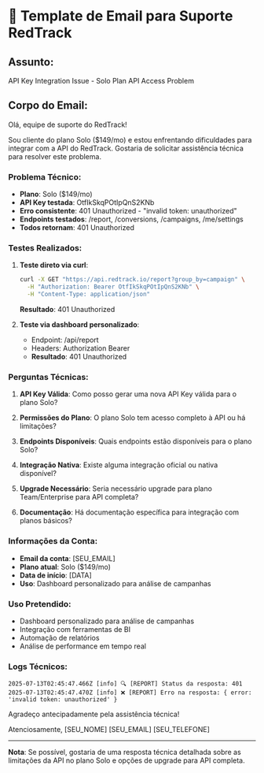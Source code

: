 # 📧 Template de Email para Suporte RedTrack

## Assunto:
API Key Integration Issue - Solo Plan API Access Problem

## Corpo do Email:

Olá, equipe de suporte do RedTrack!

Sou cliente do plano Solo ($149/mo) e estou enfrentando dificuldades para integrar com a API do RedTrack. Gostaria de solicitar assistência técnica para resolver este problema.

### Problema Técnico:
- **Plano**: Solo ($149/mo)
- **API Key testada**: OtfIkSkqPOtIpQnS2KNb
- **Erro consistente**: 401 Unauthorized - "invalid token: unauthorized"
- **Endpoints testados**: /report, /conversions, /campaigns, /me/settings
- **Todos retornam**: 401 Unauthorized

### Testes Realizados:
1. **Teste direto via curl**:
   ```bash
   curl -X GET "https://api.redtrack.io/report?group_by=campaign" \
     -H "Authorization: Bearer OtfIkSkqPOtIpQnS2KNb" \
     -H "Content-Type: application/json"
   ```
   **Resultado**: 401 Unauthorized

2. **Teste via dashboard personalizado**:
   - Endpoint: /api/report
   - Headers: Authorization Bearer
   - **Resultado**: 401 Unauthorized

### Perguntas Técnicas:

1. **API Key Válida**: Como posso gerar uma nova API Key válida para o plano Solo?

2. **Permissões do Plano**: O plano Solo tem acesso completo à API ou há limitações?

3. **Endpoints Disponíveis**: Quais endpoints estão disponíveis para o plano Solo?

4. **Integração Nativa**: Existe alguma integração oficial ou nativa disponível?

5. **Upgrade Necessário**: Seria necessário upgrade para plano Team/Enterprise para API completa?

6. **Documentação**: Há documentação específica para integração com planos básicos?

### Informações da Conta:
- **Email da conta**: [SEU_EMAIL]
- **Plano atual**: Solo ($149/mo)
- **Data de início**: [DATA]
- **Uso**: Dashboard personalizado para análise de campanhas

### Uso Pretendido:
- Dashboard personalizado para análise de campanhas
- Integração com ferramentas de BI
- Automação de relatórios
- Análise de performance em tempo real

### Logs Técnicos:
```
2025-07-13T02:45:47.466Z [info] 🔍 [REPORT] Status da resposta: 401
2025-07-13T02:45:47.470Z [info] ❌ [REPORT] Erro na resposta: { error: 'invalid token: unauthorized' }
```

Agradeço antecipadamente pela assistência técnica!

Atenciosamente,
[SEU_NOME]
[SEU_EMAIL]
[SEU_TELEFONE]

---
**Nota**: Se possível, gostaria de uma resposta técnica detalhada sobre as limitações da API no plano Solo e opções de upgrade para API completa. 